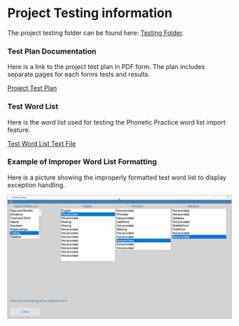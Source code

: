 # Project Testing information

The project testing folder can be found here: [Testing Folder][Testing].

### Test Plan Documentation

Here is a link to the project test plan in PDF form. The plan includes separate pages for each forms tests and results.

[Project Test Plan][Test Plan]

###  Test Word List

Here is the word list used for testing the Phonetic Practice word list import feature.

[Test Word List Text File][Test Word List]

### Example of Improper Word List Formatting

Here is a picture showing the improperly formatted test word list to display exception handling.

![Improper Word List Format Example][Improper Word List Format Example]


[Testing]: https://github.com/fined-nsu/CherokeeLanguageStudyTool/tree/main/Testing
[Test Plan]: https://github.com/fined-nsu/CherokeeLanguageStudyTool/blob/main/Testing/Test%20Plan.pdf
[Test Word List]: https://github.com/fined-nsu/CherokeeLanguageStudyTool/blob/main/Testing/Testing.txt
[Improper Word List Format Example]: https://github.com/fined-nsu/CherokeeLanguageStudyTool/blob/main/Testing/Word%20List%20Improper%20Format%20Test.png
